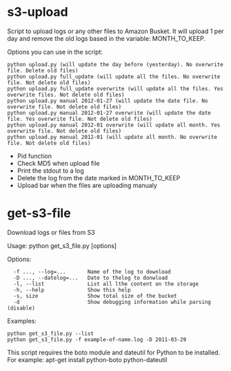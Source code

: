 # s3-upload

Script  to upload logs or any other files to Amazon Busket. It will upload 1 per day and remove the old logs based in the variable: MONTH_TO_KEEP. 

Options you can use in the script:
```
python upload.py (will update the day before (yesterday). No overwrite file. Delete old files)
python upload.py full_update (will update all the files. No overwrite file. Not delete old files)
python upload.py full_update overwrite (will update all the files. Yes overwrite files. Not delete old files)
python upload.py manual 2012-01-27 (will update the date file. No overwrite file. Not delete old files)
python upload.py manual 2012-01-27 overwrite (will update the date file. Yes overwrite file. Not delete old files)
python upload.py manual 2012-01 overwrite (will update all month. Yes overwrite file. Not delete old files)
python upload.py manual 2012-01 (will update all month. No overwrite file. Not delete old files)
```

* Pid function
* Check MD5 when upload file
* Print the stdout to a log
* Delete the log from the date marked in MONTH_TO_KEEP
* Upload bar when the files are uploading manualy


# get-s3-file

Download logs or files from S3
 
Usage: python get_s3_file.py [options]
 
Options:
```
  -f ..., --log=...       Name of the log to download
  -D ..., --datelog=...   Date to thelog to donwload
  -l, --list              List all lthe content on the storage
  -h, --help              Show this help
  -s, size                Show total size of the bucket
  -d                      Show debugging information while parsing (disable)
```

Examples:
  ```
  python get_s3_file.py --list
  python get_s3_file.py -f example-of-name.log -D 2011-03-29
 ```
 
This script requires the boto module and dateutil for Python to be installed. For example: apt-get install python-boto python-dateutil